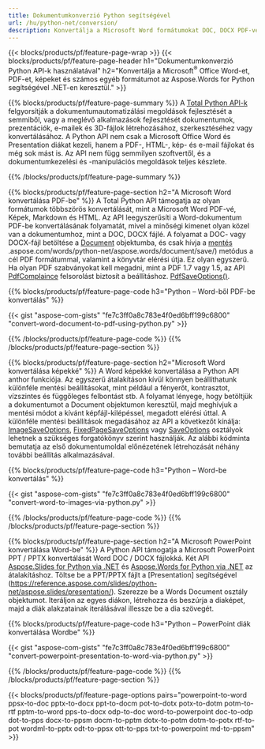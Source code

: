 ```yaml
---
title: Dokumentumkonverzió Python segítségével 
url: /hu/python-net/conversion/
description: Konvertálja a Microsoft Word formátumokat DOC, DOCX PDF-vé, képeket és sok mást, valamint prezentációs diákat, e-mail üzeneteket és 3D képeket csak néhány sor Python kóddal.
---
```


{{< blocks/products/pf/feature-page-wrap >}}
{{< blocks/products/pf/feature-page-header h1="Dokumentumkonverzió Python API-k használatával" h2="Konvertálja a Microsoft<sup>&reg;</sup> Office Word-et, PDF-et, képeket és számos egyéb formátumot az Aspose.Words for Python segítségével .NET-en keresztül." >}}

{{% blocks/products/pf/feature-page-summary %}}
A [Total Python API-k](https://products.aspose.com/total/python-net/) felgyorsítják a dokumentumautomatizálási megoldások fejlesztését a semmiből, vagy a meglévő alkalmazások fejlesztését dokumentumok, prezentációk, e-mailek és 3D-fájlok létrehozásához, szerkesztéséhez vagy konvertálásához. A Python API nem csak a Microsoft Office Word és Presentation diákat kezeli, hanem a PDF-, HTML-, kép- és e-mail fájlokat és még sok mást is. Az API nem függ semmilyen szoftvertől, és a dokumentumkezelési és -manipulációs megoldások teljes készlete.

{{% /blocks/products/pf/feature-page-summary  %}}

{{% blocks/products/pf/feature-page-section  h2="A Microsoft Word konvertálása PDF-be" %}}
A Total Python API támogatja az olyan formátumok többszörös konvertálását, mint a Microsoft Word PDF-vé, Képek, Markdown és HTML. Az API leegyszerűsíti a Word-dokumentum PDF-be konvertálásának folyamatát, mivel a minőségi kimenet olyan közel van a dokumentumhoz, mint a DOC, DOCX fájlé. A folyamat a DOC- vagy DOCX-fájl betöltése a [Document](https://reference.aspose.com/words/python-net/aspose.words/document/) objektumba, és csak hívja a [mentés](https://reference) .aspose.com/words/python-net/aspose.words/document/save/) metódus a cél PDF formátummal, valamint a könyvtár elérési útja. Ez olyan egyszerű. Ha olyan PDF szabványokat kell megadni, mint a PDF 1.7 vagy 1.5, az API [PdfComplaince](https://reference.aspose.com/words/python-net/aspose.words.saving/pdfcompliance/) felsorolást biztosít a beállításhoz. [PdfSaveOptions()](https://reference.aspose.com/words/python-net/aspose.words.saving/pdfsaveoptions/). 

{{% blocks/products/pf/feature-page-code h3="Python – Word-ből PDF-be konvertálás" %}}

{{< gist "aspose-com-gists" "fe7c3ff0a8c783e4f0ed6bff199c6800" "convert-word-document-to-pdf-using-python.py" >}}

{{% /blocks/products/pf/feature-page-code  %}}
{{% /blocks/products/pf/feature-page-section %}}

{{% blocks/products/pf/feature-page-section  h2="Microsoft Word konvertálása képekké" %}}
A Word képekké konvertálása a Python API anthor funkciója. Az egyszerű átalakításon kívül könnyen beállíthatunk különféle mentési beállításokat, mint például a fényerőt, kontrasztot, vízszintes és függőleges felbontást stb. A folyamat lényege, hogy betöltjük a dokumentumot a Document objektumon keresztül, majd meghívjuk a mentési módot a kívánt képfájl-kilépéssel, megadott elérési úttal. A különféle mentési beállítások megadásához az API a következőt kínálja: [ImageSaveOptions](https://reference.aspose.com/words/python-net/aspose.words.saving/imagesaveoptions/), [FixedPageSaveOptions](https://reference.aspose.com/words/python-net/aspose.words.saving/fixedpagesaveoptions/) vagy [SaveOptions](https://reference.aspose.com/words/python-net/aspose.words.saving/saveoptions/) osztályok lehetnek a szükséges forgatókönyv szerint használják. Az alábbi kódminta bemutatja az első dokumentumoldal előnézetének létrehozását néhány további beállítás alkalmazásával.

{{% blocks/products/pf/feature-page-code h3="Python – Word-be konvertálás" %}}

{{< gist "aspose-com-gists" "fe7c3ff0a8c783e4f0ed6bff199c6800" "convert-word-to-images-via-python.py" >}}

{{% /blocks/products/pf/feature-page-code  %}}
{{% /blocks/products/pf/feature-page-section %}}

{{% blocks/products/pf/feature-page-section  h2="A Microsoft PowerPoint konvertálása Word-be" %}}
A Python API támogatja a Microsoft PowerPoint PPT / PPTX konvertálását Word DOC / DOCX fájlokká. Két API [Aspose.Slides for Python via .NET](https://products.aspose.com/slides/python-net/) és [Aspose.Words for Python via .NET](https://products.aspose.com/words/python-net/) az átalakításhoz. Töltse be a PPT/PPTX fájlt a [Presentation] segítségével (https://reference.aspose.com/slides/python-net/aspose.slides/presentation/). Szerezze be a Words Document osztály objektumot. Iteráljon az egyes diákon, létrehozza és beszúrja a diaképet, majd a diák alakzatainak iterálásával illessze be a dia szövegét.

{{% blocks/products/pf/feature-page-code h3="Python – PowerPoint diák konvertálása Wordbe" %}}

{{< gist "aspose-com-gists" "fe7c3ff0a8c783e4f0ed6bff199c6800" "convert-powerpoint-presentation-to-word-via-python.py" >}}


{{% /blocks/products/pf/feature-page-code  %}}
{{% /blocks/products/pf/feature-page-section %}}


{{< blocks/products/pf/feature-page-options pairs="powerpoint-to-word ppsx-to-doc pptx-to-docx ppt-to-docm pot-to-dotx potx-to-dotm potm-to-rtf pptm-to-word pps-to-docx odp-to-doc word-to-powerpoint doc-to-odp dot-to-pps docx-to-ppsm docm-to-pptm dotx-to-potm dotm-to-potx rtf-to-pot wordml-to-pptx odt-to-ppsx ott-to-pps txt-to-powerpoint md-to-ppsm" >}}